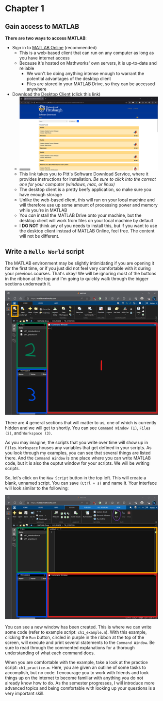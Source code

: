 # Chapter 1

## Gain access to MATLAB

**There are two ways to access MATLAB**:

- Sign in to [MATLAB Online](https://www.mathworks.com/products/matlab-online.html) (recommended)
  - This is a web-based client that can run on any computer as long as you have internet access
  - Because it's hosted on Mathworks' own servers, it is up-to-date and reliable
    - We won't be doing anything intense enough to warrant the potential advantages of the desktop client
    - Files are stored in your MATLAB Drive, so they can be accessed anywhere
- Download the [Desktop Client](https://software.pitt.edu/Home/SoftwareSearch?SearchText=Matlab&PlatformId=0) (click this link)
  - ![search results](../images/sds-matlab-results.png)
  - This link takes you to Pitt's Software Download Service, where it provides instructions for installation. *Be sure to click into the correct one for your computer (windows, mac, or linux)*
  - The desktop client is a pretty beefy application, so make sure you have enough storage
  - Unlike the web-based client, this will run on your local machine and will therefore use up some amount of processing power and memory while you're in MATLAB
  - You *can* install the MATLAB Drive onto your machine, but the desktop client will work from files on your local machine by default
  - I **DO NOT** think any of you needs to install this, but if you want to use the desktop client instead of MATLAB Online, feel free. The content will not be different.

## Write a `Hello World` script

The MATLAB environment may be slightly intimidating if you are opening it for the first time, or if you just did not feel very comfortable with it during your previous courses. That's okay! We will be ignoring most of the buttons in the ribbon at the top and I'm going to quickly walk through the bigger sections underneath it.

![initial MATLAB environment](../images/initial-matlab-environment.png)

There are 4 general sections that will matter to us, one of which is currently hidden and we will get to shortly. You can see `Command Window (1)`, `Files (2)`, and `Workspace (3)`.

As you may imagine, the scripts that you write over time will show up in `Files`. `Workspace` houses any variables that get defined in your scripts. As you look through my examples, you can see that several things are listed there. And the `Command Window` is one place where you can write MATLAB code, but it is also the ouptut window for your scripts. We will be writing scripts.

So, let's click on the `New Script` button in the top left. This will create a blank, unnamed script. You can save `(Ctrl + s)` and name it. Your interface will look similar to the following:

![MATLAB environment with the scripting window](../images/matlab-environment-with-new-script.png)

You can see a new window has been created. This is where we can write some code (refer to example script: `ch1_example.m`). With this example, clicking the `Run` button, circled in purple in the ribbon at the top of the screen, will execute and print several statements to the `Command Window`. Be sure to read through the commented explanations for a thorough understanding of what each command does.

When you are comfortable with the example, take a look at the practice script: `ch1_practice.m`. Here, you are given an outline of some tasks to accomplish, but no code. I encourage you to work with friends and look things up on the internet to become familiar with anything you do not already know how to do. As the semester progresses, I will introduce more advanced topics and being comfortable with looking up your questions is a very important skill.
